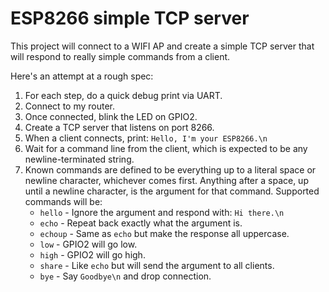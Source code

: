 # ESP8266 simple TCP server

This project will connect to a WIFI AP and create a simple TCP server that
will respond to really simple commands from a client.

Here's an attempt at a rough spec:

1.  For each step, do a quick debug print via UART.
2.  Connect to my router.
3.  Once connected, blink the LED on GPIO2.
4.  Create a TCP server that listens on port 8266.
5.  When a client connects, print: `Hello, I'm your ESP8266.\n`
6.  Wait for a command line from the client, which is expected to be
    any newline-terminated string.
7.  Known commands are defined to be everything up to a literal space
    or newline character, whichever comes first. Anything after a space,
    up until a newline character, is the argument for that command.
    Supported commands will be:
    *   `hello` - Ignore the argument and respond with: `Hi there.\n`
    *   `echo` - Repeat back exactly what the argument is.
    *   `echoup` - Same as `echo` but make the response all uppercase.
    *   `low` - GPIO2 will go low.
    *   `high` - GPIO2 will go high.
    *   `share` - Like `echo` but will send the argument to all clients.
    *   `bye` - Say `Goodbye\n` and drop connection.

